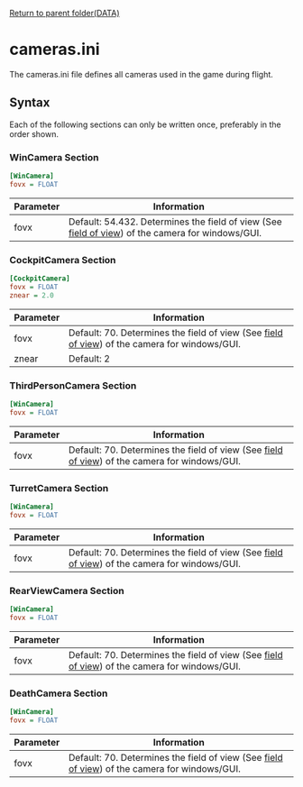 [Return to parent folder(DATA)](..)

# cameras.ini 

The cameras.ini file defines all cameras used in the game during flight.

 ## Syntax 

Each of the following sections can only be written once, preferably in the order shown.

### WinCamera Section
```ini
[WinCamera] 
fovx = FLOAT
```
|Parameter|Information|
|--|--|
|fovx|Default: 54.432. Determines the field of view (See [field of view](https://en.wikipedia.org/wiki/Field_of_view "w:Field_of_view")) of the camera for windows/GUI.|

### CockpitCamera Section
```ini
[CockpitCamera] 
fovx = FLOAT 
znear = 2.0
```
|Parameter|Information|
|--|--|
|fovx|Default: 70. Determines the field of view (See [field of view](https://en.wikipedia.org/wiki/Field_of_view "w:Field_of_view")) of the camera for windows/GUI.|
|znear|Default: 2|

### ThirdPersonCamera Section
```ini
[WinCamera]
fovx = FLOAT
```
|Parameter|Information|
|--|--|
|fovx|Default: 70. Determines the field of view (See [field of view](https://en.wikipedia.org/wiki/Field_of_view "w:Field_of_view")) of the camera for windows/GUI.|

### TurretCamera Section
```ini
[WinCamera] 
fovx = FLOAT
```
|Parameter|Information|
|--|--|
|fovx|Default: 70. Determines the field of view (See [field of view](https://en.wikipedia.org/wiki/Field_of_view "w:Field_of_view")) of the camera for windows/GUI.|

### RearViewCamera Section
```ini
[WinCamera] 
fovx = FLOAT
```
|Parameter|Information|
|--|--|
|fovx|Default: 70. Determines the field of view (See [field of view](https://en.wikipedia.org/wiki/Field_of_view "w:Field_of_view")) of the camera for windows/GUI.|

### DeathCamera Section
```ini
[WinCamera] 
fovx = FLOAT
```
|Parameter|Information|
|--|--|
|fovx|Default: 70. Determines the field of view (See [field of view](https://en.wikipedia.org/wiki/Field_of_view "w:Field_of_view")) of the camera for windows/GUI.|
